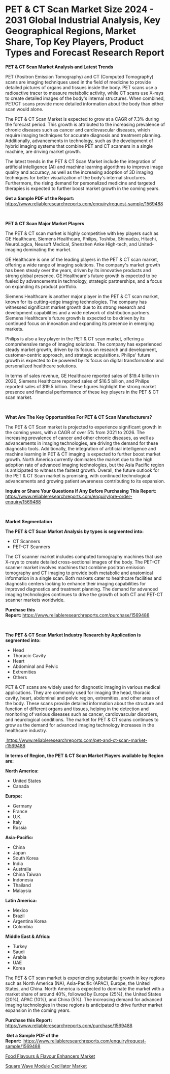 <p><h1>PET & CT Scan Market Size 2024 - 2031 Global Industrial Analysis, Key Geographical Regions, Market Share, Top Key Players, Product Types and Forecast Research Report</h1></p><p><strong>PET & CT Scan Market Analysis and Latest Trends</strong></p>
<p><p>PET (Positron Emission Tomography) and CT (Computed Tomography) scans are imaging techniques used in the field of medicine to provide detailed pictures of organs and tissues inside the body. PET scans use a radioactive tracer to measure metabolic activity, while CT scans use X-rays to create detailed images of the body's internal structures. When combined, PET/CT scans provide more detailed information about the body than either scan would alone.</p><p>The PET & CT Scan Market is expected to grow at a CAGR of 7.3% during the forecast period. This growth is attributed to the increasing prevalence of chronic diseases such as cancer and cardiovascular diseases, which require imaging techniques for accurate diagnosis and treatment planning. Additionally, advancements in technology, such as the development of hybrid imaging systems that combine PET and CT scanners in a single machine, are driving market growth.</p><p>The latest trends in the PET & CT Scan Market include the integration of artificial intelligence (AI) and machine learning algorithms to improve image quality and accuracy, as well as the increasing adoption of 3D imaging techniques for better visualization of the body's internal structures. Furthermore, the rising demand for personalized medicine and targeted therapies is expected to further boost market growth in the coming years.</p></p>
<p><strong>Get a Sample PDF of the Report:&nbsp;</strong> <a href="https://www.reliableresearchreports.com/enquiry/request-sample/1569488">https://www.reliableresearchreports.com/enquiry/request-sample/1569488</a></p>
<p>&nbsp;</p>
<p><strong>PET & CT Scan Major Market Players</strong></p>
<p><p>The PET & CT scan market is highly competitive with key players such as GE Healthcare, Siemens Healthcare, Philips, Toshiba, Shimadzu, Hitachi, NeuroLogica, Neusoft Medical, Shenzhen Anke High-tech, and United-imaging dominating the market.</p><p>GE Healthcare is one of the leading players in the PET & CT scan market, offering a wide range of imaging solutions. The company's market growth has been steady over the years, driven by its innovative products and strong global presence. GE Healthcare's future growth is expected to be fueled by advancements in technology, strategic partnerships, and a focus on expanding its product portfolio.</p><p>Siemens Healthcare is another major player in the PET & CT scan market, known for its cutting-edge imaging technologies. The company has witnessed significant market growth due to its strong research and development capabilities and a wide network of distribution partners. Siemens Healthcare's future growth is expected to be driven by its continued focus on innovation and expanding its presence in emerging markets.</p><p>Philips is also a key player in the PET & CT scan market, offering a comprehensive range of imaging solutions. The company has experienced steady market growth, driven by its focus on research and development, customer-centric approach, and strategic acquisitions. Philips' future growth is expected to be powered by its focus on digital transformation and personalized healthcare solutions.</p><p>In terms of sales revenue, GE Healthcare reported sales of $19.4 billion in 2020, Siemens Healthcare reported sales of $16.5 billion, and Philips reported sales of $19.5 billion. These figures highlight the strong market presence and financial performance of these key players in the PET & CT scan market.</p></p>
<p>&nbsp;</p>
<p><strong>What Are The Key Opportunities For PET & CT Scan Manufacturers?</strong></p>
<p><p>The PET & CT Scan market is projected to experience significant growth in the coming years, with a CAGR of over 5% from 2021 to 2026. The increasing prevalence of cancer and other chronic diseases, as well as advancements in imaging technologies, are driving the demand for these diagnostic tools. Additionally, the integration of artificial intelligence and machine learning in PET & CT imaging is expected to further boost market growth. North America currently dominates the market due to the high adoption rate of advanced imaging technologies, but the Asia Pacific region is anticipated to witness the fastest growth. Overall, the future outlook for the PET & CT Scan market is promising, with continued technological advancements and growing patient awareness contributing to its expansion.</p></p>
<p><strong>Inquire or Share Your Questions If Any Before Purchasing This Report:</strong> <a href="https://www.reliableresearchreports.com/enquiry/pre-order-enquiry/1569488">https://www.reliableresearchreports.com/enquiry/pre-order-enquiry/1569488</a></p>
<p>&nbsp;</p>
<p><strong>Market Segmentation</strong></p>
<p><strong>The PET & CT Scan Market Analysis by types is segmented into:</strong></p>
<p><ul><li>CT Scanners</li><li>PET-CT Scanners</li></ul></p>
<p><p>The CT scanner market includes computed tomography machines that use X-rays to create detailed cross-sectional images of the body. The PET-CT scanner market involves machines that combine positron emission tomography and CT imaging to provide both metabolic and anatomical information in a single scan. Both markets cater to healthcare facilities and diagnostic centers looking to enhance their imaging capabilities for improved diagnostics and treatment planning. The demand for advanced imaging technologies continues to drive the growth of both CT and PET-CT scanner markets worldwide.</p></p>
<p><strong>Purchase this Report:&nbsp;</strong><a href="https://www.reliableresearchreports.com/purchase/1569488">https://www.reliableresearchreports.com/purchase/1569488</a></p>
<p>&nbsp;</p>
<p><strong>The PET & CT Scan Market Industry Research by Application is segmented into:</strong></p>
<p><ul><li>Head</li><li>Thoracic Cavity</li><li>Heart</li><li>Abdominal and Pelvic</li><li>Extremities</li><li>Others</li></ul></p>
<p><p>PET & CT scans are widely used for diagnostic imaging in various medical applications. They are commonly used for imaging the head, thoracic cavity, heart, abdominal and pelvic region, extremities, and other areas of the body. These scans provide detailed information about the structure and function of different organs and tissues, helping in the detection and monitoring of various diseases such as cancer, cardiovascular disorders, and neurological conditions. The market for PET & CT scans continues to grow as the demand for advanced imaging technology increases in the healthcare industry.</p></p>
<p><a href="https://www.reliableresearchreports.com/pet-and-ct-scan-market-r1569488">&nbsp;https://www.reliableresearchreports.com/pet-and-ct-scan-market-r1569488</a></p>
<p><strong>In terms of Region, the PET & CT Scan Market Players available by Region are:</strong></p>
<p>
    <p> <strong> North America: </strong>
        <ul>
            <li>United States</li>
            <li>Canada</li>
        </ul>
        </p> 
    <p> <strong> Europe: </strong>
        <ul>
            <li>Germany</li>
            <li>France</li>
            <li>U.K.</li>
            <li>Italy</li>
            <li>Russia</li>
        </ul>
        </p> 
    <p> <strong> Asia-Pacific: </strong>
        <ul>
            <li>China</li>
            <li>Japan</li>
            <li>South Korea</li>
            <li>India</li>
            <li>Australia</li>
            <li>China Taiwan</li>
            <li>Indonesia</li>
            <li>Thailand</li>
            <li>Malaysia</li>
        </ul>
        </p> 
    <p> <strong> Latin America: </strong>
        <ul>
            <li>Mexico</li>
            <li>Brazil</li>
            <li>Argentina Korea</li>
            <li>Colombia</li>
        </ul>
        </p> 
    <p> <strong> Middle East & Africa: </strong>
        <ul>
            <li>Turkey</li>
            <li>Saudi</li>
            <li>Arabia</li>
            <li>UAE</li>
            <li>Korea</li>
        </ul>
    </p>
    </p>
<p><p>The PET & CT scan market is experiencing substantial growth in key regions such as North America (NA), Asia-Pacific (APAC), Europe, the United States, and China. North America is expected to dominate the market with a market share of around 40%, followed by Europe (25%), the United States (20%), APAC (10%), and China (5%). The increasing demand for advanced imaging technologies in these regions is anticipated to drive further market expansion in the coming years.</p></p>
<p><strong>Purchase this Report: </strong><a href="https://www.reliableresearchreports.com/purchase/1569488">https://www.reliableresearchreports.com/purchase/1569488</a></p>
<p>&nbsp;<strong>Get a Sample PDF of the Report:&nbsp;&nbsp;</strong><a href="https://www.reliableresearchreports.com/enquiry/request-sample/1569488">https://www.reliableresearchreports.com/enquiry/request-sample/1569488</a></p>
<p><strong></strong></p>
<p><p><a href="https://github.com/RoccoManning/Market-Research-Report-List-5/blob/main/food-flavours-flavour-enhancers-market.md">Food Flavours & Flavour Enhancers Market</a></p><p><a href="https://issuu.com/reportprime-2/docs/square-wave-module-oscillator-market-size-2030.ppt">Square Wave Module Oscillator Market</a></p></p>